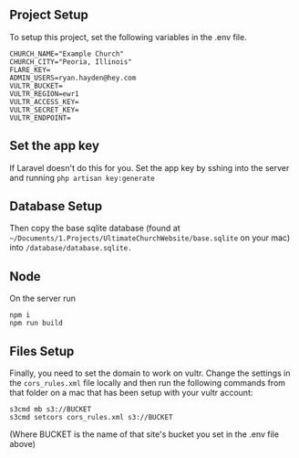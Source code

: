 ## Project Setup

To setup this project, set the following variables in the .env file.

```dotENV
CHURCH_NAME="Example Church"
CHURCH_CITY="Peoria, Illinois"
FLARE_KEY=
ADMIN_USERS=ryan.hayden@hey.com
VULTR_BUCKET=
VULTR_REGION=ewr1
VULTR_ACCESS_KEY=
VULTR_SECRET_KEY=
VULTR_ENDPOINT=
```

## Set the app key
If Laravel doesn't do this for you.  Set the app key by sshing into the server and running
`php artisan key:generate`

## Database Setup

Then copy the base sqlite database (found at `~/Documents/1.Projects/UltimateChurchWebsite/base.sqlite` on your mac) into `/database/database.sqlite.`

## Node

On the server run
```shell
npm i
npm run build
```

## Files Setup

Finally, you need to set the domain to work on vultr.  Change the settings in the `cors_rules.xml` file locally and then run the following commands from that folder on a mac that has been setup with your vultr account:

```shell
s3cmd mb s3://BUCKET 
s3cmd setcors cors_rules.xml s3://BUCKET
```
(Where BUCKET is the name of that site's bucket you set in the .env file above)

